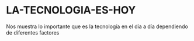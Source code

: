 # LA-TECNOLOGIA-ES-HOY
Nos muestra lo importante que es la tecnología en el día a día dependiendo de diferentes factores
